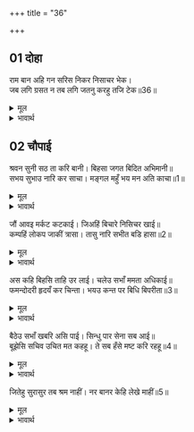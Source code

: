 +++
title = "36"

+++


## 01 दोहा
राम बान अहि गन सरिस निकर निसाचर भेक।  
जब लगि ग्रसत न तब लगि जतनु करहु तजि टेक॥36॥  

<details><summary>मूल</summary>

राम बान अहि गन सरिस निकर निसाचर भेक।  
जब लगि ग्रसत न तब लगि जतनु करहु तजि टेक॥36॥  
</details>

<details><summary>भावार्थ</summary>

श्री रामजी के बाण सर्पों के समूह के समान हैं और राक्षसों के समूह मेण्ढक के समान। जब तक वे इन्हें ग्रस नहीं लेते (निगल नहीं जाते) तब तक हठ छोडकर उपाय कर लीजिए॥36॥  
</details>



<div class="audioEmbed"  caption="AIR-वाचनम्" src="https://archive
.org/download/rAmcharitmAnas-AIR/EPI-292.mp3"></div>


## 02 चौपाई
श्रवन सुनी सठ ता करि बानी। बिहसा जगत बिदित अभिमानी॥  
सभय सुभाउ नारि कर साचा। मङ्गल महुँ भय मन अति काचा॥1॥  

<details><summary>मूल</summary>

श्रवन सुनी सठ ता करि बानी। बिहसा जगत बिदित अभिमानी॥  
सभय सुभाउ नारि कर साचा। मङ्गल महुँ भय मन अति काचा॥1॥  
</details>

<details><summary>भावार्थ</summary>

मूर्ख और जगत प्रसिद्ध अभिमानी रावण कानों से उसकी वाणी सुनकर खूब हँसा (और बोला-) स्त्रियों का स्वभाव सचमुच ही बहुत डरपोक होता है। मङ्गल में भी भय करती हो। तुम्हारा मन (हृदय) बहुत ही कच्चा (कमजोर) है॥1॥  
</details>

जौं आवइ मर्कट कटकाई। जिअहिं बिचारे निसिचर खाई॥  
कम्पहिं लोकप जाकीं त्रासा। तासु नारि सभीत बडि हासा॥2॥  

<details><summary>मूल</summary>

जौं आवइ मर्कट कटकाई। जिअहिं बिचारे निसिचर खाई॥  
कम्पहिं लोकप जाकीं त्रासा। तासु नारि सभीत बडि हासा॥2॥  
</details>

<details><summary>भावार्थ</summary>

यदि वानरों की सेना आवेगी तो बेचारे राक्षस उसे खाकर अपना जीवन निर्वाह करेङ्गे। लोकपाल भी जिसके डर से काँपते हैं, उसकी स्त्री डरती हो, यह बडी हँसी की बात है॥2॥  
</details>

अस कहि बिहसि ताहि उर लाई। चलेउ सभाँ ममता अधिकाई॥  
फमन्दोदरी हृदयँ कर चिन्ता। भयउ कन्त पर बिधि बिपरीता॥3॥  

<details><summary>मूल</summary>

अस कहि बिहसि ताहि उर लाई। चलेउ सभाँ ममता अधिकाई॥  
फमन्दोदरी हृदयँ कर चिन्ता। भयउ कन्त पर बिधि बिपरीता॥3॥  
</details>

<details><summary>भावार्थ</summary>

रावण ने ऐसा कहकर हँसकर उसे हृदय से लगा लिया और ममता बढाकर (अधिक स्नेह दर्शाकर) वह सभा में चला गया। मन्दोदरी हृदय में चिन्ता करने लगी कि पति पर विधाता प्रतिकूल हो गए॥3॥  
</details>

बैठेउ सभाँ खबरि असि पाई। सिन्धु पार सेना सब आई॥  
बूझेसि सचिव उचित मत कहहू। ते सब हँसे मष्ट करि रहहू॥4॥  

<details><summary>मूल</summary>

बैठेउ सभाँ खबरि असि पाई। सिन्धु पार सेना सब आई॥  
बूझेसि सचिव उचित मत कहहू। ते सब हँसे मष्ट करि रहहू॥4॥  
</details>

<details><summary>भावार्थ</summary>

ज्यों ही वह सभा में जाकर बैठा, उसने ऐसी खबर पाई कि शत्रु की सारी सेना समुद्र के उस पार आ गई है, उसने मन्त्रियों से पूछा कि उचित सलाह कहिए (अब क्या करना चाहिए?)। तब वे सब हँसे और बोले कि चुप किए रहिए (इसमें सलाह की कौन सी बात है?)॥4॥  
</details>

जितेहु सुरासुर तब श्रम नाहीं। नर बानर केहि लेखे माहीं॥5॥  

<details><summary>मूल</summary>

जितेहु सुरासुर तब श्रम नाहीं। नर बानर केहि लेखे माहीं॥5॥  
</details>

<details><summary>भावार्थ</summary>

आपने देवताओं और राक्षसों को जीत लिया, तब तो कुछ श्रम ही नहीं हुआ। फिर मनुष्य और वानर किस गिनती में हैं?॥5॥  
</details>

